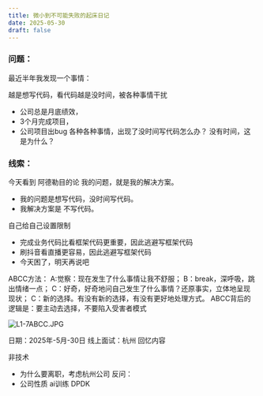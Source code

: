 ```yaml
---
title: 微小到不可能失败的起床日记
date: 2025-05-30
draft: false
---
```



### 问题：

最近半年我发现一个事情：

越是想写代码，看代码越是没时间，被各种事情干扰
- 公司总是月底绩效，
- 3个月完成项目，
- 公司项目出bug
各种各种事情，出现了没时间写代码怎么办？
没有时间，这是为什么？


### 线索：

今天看到 阿德勒目的论 我的问题，就是我的解决方案。
- 我的问题是想写代码，没时间写代码。
- 我解决方案是 不写代码。

自己给自己设置限制

- 完成业务代码比看框架代码更重要，因此逃避写框架代码
- 刷抖音看直播更容易，因此逃避写框架代码
- 今天困了，明天再说吧

ABCC方法：
A:觉察：现在发生了什么事情让我不舒服；
B：break，深呼吸，跳出情绪一点；
C：好奇，好奇地问自己发生了什么事情？还原事实，立体地呈现现状；
C：新的选择。有没有新的选择，有没有更好地处理方式。
ABCC背后的逻辑是：要主动去选择，不要陷入受害者模式




![L1-7ABCC.JPG](https://s2.loli.net/2025/05/30/Ghbq9dfQ2nVNHDc.jpg)












日期：2025年-5月-30日
线上面试：杭州
回忆内容




非技术
- 为什么要离职，考虑杭州公司
反问：
- 公司性质 ai训练 DPDK









